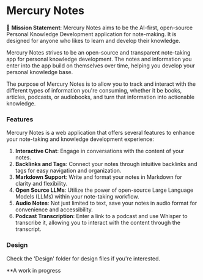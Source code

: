 # Mercury Notes

🎯 **Mission Statement**: Mercury Notes aims to be the AI-first, open-source Personal Knowledge Development application for note-making. It is designed for anyone who likes to learn and develop their knowledge.

Mercury Notes strives to be an open-source and transparent note-taking app for personal knowledge development. The notes and information you enter into the app build on themselves over time, helping you develop your personal knowledge base.

The purpose of Mercury Notes is to allow you to track and interact with the different types of information you're consuming, whether it be books, articles, podcasts, or audiobooks, and turn that information into actionable knowledge.

### Features

Mercury Notes is a web application that offers several features to enhance your note-taking and knowledge development experience:

1. **Interactive Chat**: Engage in conversations with the content of your notes.
2. **Backlinks and Tags**: Connect your notes through intuitive backlinks and tags for easy navigation and organization.
3. **Markdown Support**: Write and format your notes in Markdown for clarity and flexibility.
4. **Open Source LLMs**: Utilize the power of open-source Large Language Models (LLMs) within your note-taking workflow.
5. **Audio Notes**: Not just limited to text, save your notes in audio format for convenience and accessibility.
6. **Podcast Transcription**: Enter a link to a podcast and use Whisper to transcribe it, allowing you to interact with the content through the transcript.

### Design

Check the 'Design' folder for design files if you're interested.

**A work in progress
